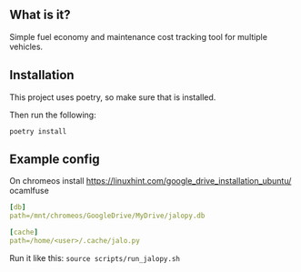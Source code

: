 ## What is it?

Simple fuel economy and maintenance cost tracking tool for multiple vehicles.

## Installation

This project uses poetry, so make sure that is installed.

Then run the following:

    poetry install

## Example config

On chromeos install <https://linuxhint.com/google_drive_installation_ubuntu/> ocamlfuse

```yaml
[db]
path=/mnt/chromeos/GoogleDrive/MyDrive/jalopy.db

[cache]
path=/home/<user>/.cache/jalo.py
```

Run it like this: `source scripts/run_jalopy.sh`
